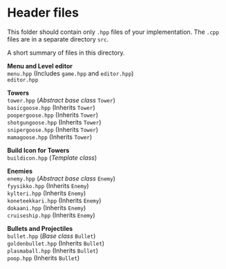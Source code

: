 # Header files
This folder should contain only `.hpp` files of your implementation.
The `.cpp` files are in a separate directory `src`.

A short summary of files in this directory.

**Menu and Level editor** \
`menu.hpp`          (Includes `game.hpp` and `editor.hpp`) \
`editor.hpp`

**Towers** \
`tower.hpp`         (*Abstract base class* `Tower`) \
`basicgoose.hpp`    (Inherits `Tower`) \
`poopergoose.hpp`   (Inherits `Tower`) \
`shotgungoose.hpp`  (Inherits `Tower`) \
`snipergoose.hpp`   (Inherits `Tower`) \
`mamagoose.hpp`     (Inherits `Tower`)

**Build Icon for Towers** \
`buildicon.hpp`     (*Template class*)

**Enemies** \
`enemy.hpp`         (*Abstract base class* `Enemy`) \
`fyysikko.hpp`      (Inherits `Enemy`) \
`kylteri.hpp`       (Inherits `Enemy`) \
`koneteekkari.hpp`  (Inherits `Enemy`) \
`dokaani.hpp`       (Inherits `Enemy`) \
`cruiseship.hpp`    (Inherits `Enemy`)

**Bullets and Projectiles** \
`bullet.hpp`        (*Base class* `Bullet`) \
`goldenbullet.hpp`  (Inherits `Bullet`) \
`plasmaball.hpp`    (Inherits `Bullet`) \
`poop.hpp`          (Inherits `Bullet`)